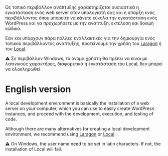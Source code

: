 Ως τοπικό περιβάλλον ανάπτυξης χαρακτηρίζεται ουσιαστικά η εγκατάσταση ενός web server στον υπολογιστή σας και η ύπαρξη ενός περιβάλλοντος όπου μπορείτε να κάνετε εύκολα την εγκατάσταση ενός WordPress και να προχωρήσετε με την ανάπτυξη, εκτέλεση και δοκιμή κώδικα.

Εάν και υπάρχουν πάρα πολλές εναλλακτικές για την δημιουργία ενός τοπικού περιβάλλοντος ανάπτυξης, προτείνουμε την χρήση του [Laragon](https://laragon.org/) ή του [Local](https://localwp.com/).

⚠ Σε περιβάλλον Windows, το όνομα χρήστη θα πρέπει να είναι με λατινικούς χαρακτήρες, διαφορετικά η εγκατάσταση του Local, δεν μπορεί να ολοκληρωθεί.

# English version
A local development environment is basically the installation of a web server on your computer, which you can use to easily create WordPress instances, and proceed with the development, execution, and testing of code.

Although there are many alternatives for creating a local development environment, we recommend using [Laragon](https://laragon.org/) or [Local](https://localwp.com/).

⚠ On Windows, the user name need to be set in latin characters. If not, the installation of Local will fail.